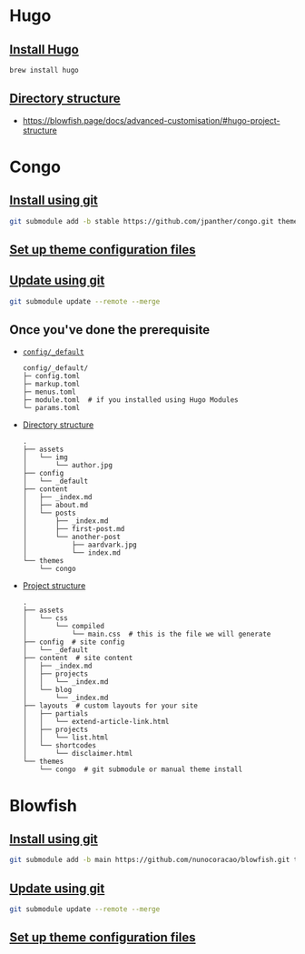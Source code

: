 # Hugo

## [Install Hugo](https://gohugo.io/installation/macos/#homebrew)

```sh
brew install hugo
```

## [Directory structure](https://gohugo.io/getting-started/directory-structure/)

- https://blowfish.page/docs/advanced-customisation/#hugo-project-structure

# Congo


## [Install using git](https://jpanther.github.io/congo/docs/installation/#install-using-git)

```sh
git submodule add -b stable https://github.com/jpanther/congo.git themes/congo
```

## [Set up theme configuration files](https://jpanther.github.io/congo/docs/installation/#set-up-theme-configuration-files)

## [Update using git](https://jpanther.github.io/congo/docs/installation/#update-using-git)

```sh
git submodule update --remote --merge
```

## Once you've done the prerequisite

- [`config/_default`](https://jpanther.github.io/congo/docs/installation/#set-up-theme-configuration-files)
    ```
    config/_default/
    ├─ config.toml
    ├─ markup.toml
    ├─ menus.toml
    ├─ module.toml  # if you installed using Hugo Modules
    └─ params.toml
    ```

- [Directory structure](https://jpanther.github.io/congo/docs/getting-started/#directory-structure)
    ```
    .
    ├── assets
    │   └── img
    │       └── author.jpg
    ├── config
    │   └── _default
    ├── content
    │   ├── _index.md
    │   ├── about.md
    │   └── posts
    │       ├── _index.md
    │       ├── first-post.md
    │       └── another-post
    │           ├── aardvark.jpg
    │           └── index.md
    └── themes
        └── congo
    ```
- [Project structure](https://jpanther.github.io/congo/docs/advanced-customisation/#project-structure)
    ```
    .
    ├── assets
    │   └── css
    │       └── compiled
    │           └── main.css  # this is the file we will generate
    ├── config  # site config
    │   └── _default
    ├── content  # site content
    │   ├── _index.md
    │   ├── projects
    │   │   └── _index.md
    │   └── blog
    │       └── _index.md
    ├── layouts  # custom layouts for your site
    │   ├── partials
    │   │   └── extend-article-link.html
    │   ├── projects
    │   │   └── list.html
    │   └── shortcodes
    │       └── disclaimer.html
    └── themes
        └── congo  # git submodule or manual theme install
    ```

# Blowfish

## [Install using git](https://blowfish.page/docs/installation/#install-using-git)

```sh
git submodule add -b main https://github.com/nunocoracao/blowfish.git themes/blowfish
```

## [Update using git](https://blowfish.page/docs/installation/#update-using-git)

```sh
git submodule update --remote --merge
```

## [Set up theme configuration files](https://blowfish.page/docs/installation/#set-up-theme-configuration-files)
